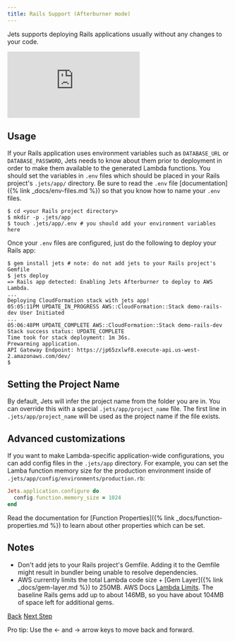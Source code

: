 ```yaml
---
title: Rails Support (Afterburner mode)
---
```


Jets supports deploying Rails applications usually without any changes to your code.

<div class="video-box"><div class="video-container"><iframe src="https://www.youtube.com/embed/_o-CmDo2wyo" frameborder="0" allowfullscreen=""></iframe></div></div>

## Usage

If your Rails application uses environment variables such as `DATABASE_URL` or `DATABASE_PASSWORD`, Jets needs to know about them prior to deployment in order to make them available to the generated Lambda functions. You should set the variables in `.env` files which should be placed in your Rails project's `.jets/app/` directory. Be sure to read the `.env` file [documentation]({% link _docs/env-files.md %}) so that you know how to name your `.env` files.

    $ cd <your Rails project directory>
    $ mkdir -p .jets/app
    $ touch .jets/app/.env # you should add your environment variables here

Once your `.env` files are configured, just do the following to deploy your Rails app:

    $ gem install jets # note: do not add jets to your Rails project's Gemfile
    $ jets deploy
    => Rails app detected: Enabling Jets Afterburner to deploy to AWS Lambda.
    ...
    Deploying CloudFormation stack with jets app!
    05:05:11PM UPDATE_IN_PROGRESS AWS::CloudFormation::Stack demo-rails-dev User Initiated
    ...
    05:06:48PM UPDATE_COMPLETE AWS::CloudFormation::Stack demo-rails-dev
    Stack success status: UPDATE_COMPLETE
    Time took for stack deployment: 1m 36s.
    Prewarming application.
    API Gateway Endpoint: https://jp65zxlwf8.execute-api.us-west-2.amazonaws.com/dev/
    $

## Setting the Project Name

By default, Jets will infer the project name from the folder you are in.  You can override this with a special `.jets/app/project_name` file.  The first line in `.jets/app/project_name` will be used as the project name if the file exists.

## Advanced customizations

If you want to make Lambda-specific application-wide configurations, you can add config files in the `.jets/app` directory.  For example, you can set the Lamba function memory size for the production environment inside of `.jets/app/config/environments/production.rb`:

```ruby
Jets.application.configure do
  config.function.memory_size = 1024
end
```
Read the documentation for [Function Properties]({% link _docs/function-properties.md %}) to learn about other properties which can be set.

## Notes

* Don't add jets to your Rails project's Gemfile. Adding it to the Gemfile might result in bundler being unable to resolve dependencies.
* AWS currently limits the total Lambda code size + [Gem Layer]({% link _docs/gem-layer.md %}) to 250MB. AWS Docs [Lambda Limits](https://docs.aws.amazon.com/lambda/latest/dg/limits.html). The baseline Rails gems add up to about 146MB, so you have about 104MB of space left for additional gems.

<a id="prev" class="btn btn-basic" href="{% link _docs/upgrading.md %}">Back</a>
<a id="next" class="btn btn-primary" href="{% link _docs/rack.md %}">Next Step</a>
<p class="keyboard-tip">Pro tip: Use the <- and -> arrow keys to move back and forward.</p>
